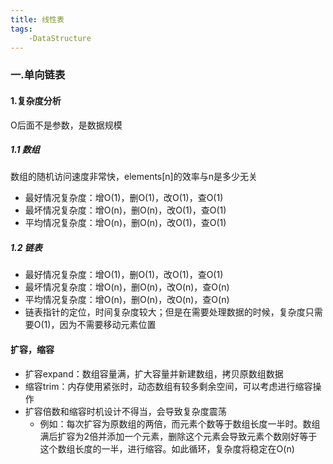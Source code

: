 ```yaml
---
title: 线性表
tags:
	-DataStructure
---
```




### 一.单向链表

#### 1.复杂度分析

O后面不是参数，是数据规模

##### 1.1 数组

数组的随机访问速度非常快，elements[n]的效率与n是多少无关

- 最好情况复杂度：增O(1)，删O(1)，改O(1)，查O(1)
- 最坏情况复杂度：增O(n)，删O(n)，改O(1)，查O(1)
- 平均情况复杂度：增O(n)，删O(n)，改O(1)，查O(1)

##### 1.2 链表

- 最好情况复杂度：增O(1)，删O(1)，改O(1)，查O(1)
- 最坏情况复杂度：增O(n)，删O(n)，改O(n)，查O(n)
- 平均情况复杂度：增O(n)，删O(n)，改O(n)，查O(n)
- 链表指针的定位，时间复杂度较大；但是在需要处理数据的时候，复杂度只需要O(1)，因为不需要移动元素位置

#### 扩容，缩容

- 扩容expand：数组容量满，扩大容量并新建数组，拷贝原数组数据
- 缩容trim：内存使用紧张时，动态数组有较多剩余空间，可以考虑进行缩容操作
- 扩容倍数和缩容时机设计不得当，会导致复杂度震荡
  - 例如：每次扩容为原数组的两倍，而元素个数等于数组长度一半时。数组满后扩容为2倍并添加一个元素，删除这个元素会导致元素个数刚好等于这个数组长度的一半，进行缩容。如此循环，复杂度将稳定在O(n)
